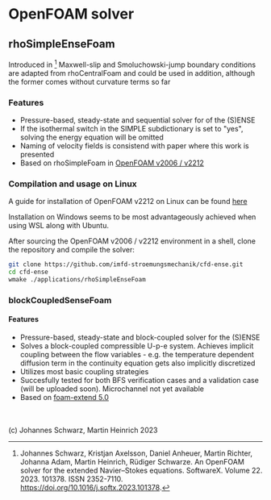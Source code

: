 # OpenFOAM solver

## rhoSimpleEnseFoam

Introduced in [^10]
Maxwell-slip and Smoluchowski-jump boundary conditions are adapted from rhoCentralFoam and could be used in addition, although the former comes without curvature terms so far

### Features

- Pressure-based, steady-state and sequential solver for of the (S)ENSE
- If the isothermal switch in the SIMPLE subdictionary is set to "yes", solving the energy equation will be omitted
- Naming of velocity fields is consistend with paper where this work is presented
- Based on rhoSimpleFoam in [OpenFOAM v2006 / v2212](https://www.openfoam.com)

### Compilation and usage on Linux

A guide for installation of OpenFOAM v2212 on Linux can be found [here](https://develop.openfoam.com/Development/openfoam/-/wikis/precompiled/debian)

Installation on Windows seems to be most advantageously achieved when using WSL along with Ubuntu.

After sourcing the OpenFOAM v2006 / v2212 environment in a shell, clone the repository and compile the solver:
```bash
git clone https://github.com/imfd-stroemungsmechanik/cfd-ense.git
cd cfd-ense
wmake ./applications/rhoSimpleEnseFoam
```

### blockCoupledSenseFoam

#### Features

- Pressure-based, steady-state and block-coupled solver for the (S)ENSE
- Solves a block-coupled compressible U-p-e system. Achieves implicit coupling between the flow variables - e.g. the temperature dependent diffusion term in the continuity equation gets also implicitly discretized
- Utilizes most basic coupling strategies
- Succesfully tested for both BFS verification cases and a validation case (will be uploaded soon). Microchannel not yet available
- Based on [foam-extend 5.0](https://sourceforge.net/projects/foam-extend/)

\
\
(c) Johannes Schwarz, Martin Heinrich 2023

[^10]: Johannes Schwarz, Kristjan Axelsson, Daniel Anheuer, Martin Richter, Johanna Adam, Martin Heinrich, Rüdiger Schwarze. An OpenFOAM solver for the extended Navier–Stokes equations. SoftwareX. Volume 22. 2023. 101378. ISSN 2352-7110. https://doi.org/10.1016/j.softx.2023.101378.